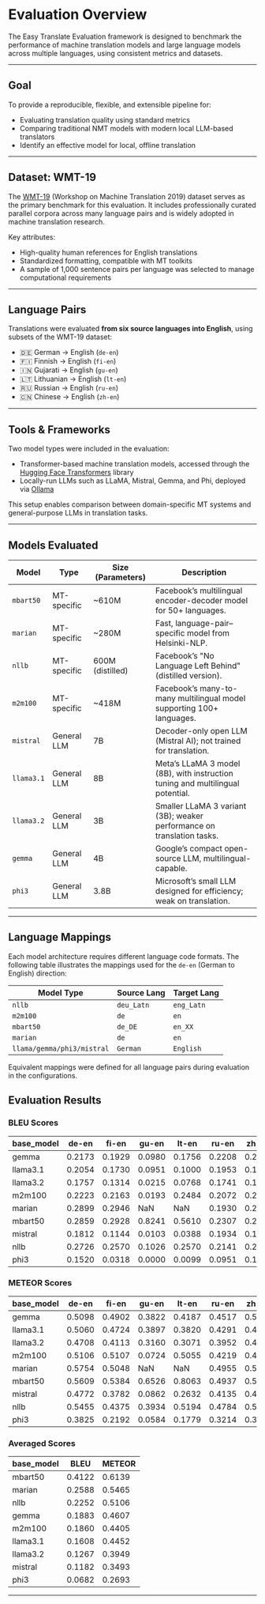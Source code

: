 # Evaluation Overview

The Easy Translate Evaluation framework is designed to benchmark the performance of machine translation models and large language models across multiple languages, using consistent metrics and datasets.

---

## Goal

To provide a reproducible, flexible, and extensible pipeline for:

- Evaluating translation quality using standard metrics
- Comparing traditional NMT models with modern local LLM-based translators
- Identify an effective model for local, offline translation
---

## Dataset: WMT-19

The [WMT-19](https://huggingface.co/datasets/wmt/wmt19) (Workshop on Machine Translation 2019) dataset serves as the primary benchmark for this evaluation. It includes professionally curated parallel corpora across many language pairs and is widely adopted in machine translation research.

Key attributes:

- High-quality human references for English translations
- Standardized formatting, compatible with MT toolkits
- A sample of 1,000 sentence pairs per language was selected to manage computational requirements

---

## Language Pairs

Translations were evaluated **from six source languages into English**, using subsets of the WMT-19 dataset:

- 🇩🇪 German → English (`de-en`)
- 🇫🇮 Finnish → English (`fi-en`)
- 🇮🇳 Gujarati → English (`gu-en`)
- 🇱🇹 Lithuanian → English (`lt-en`)
- 🇷🇺 Russian → English (`ru-en`)
- 🇨🇳 Chinese → English (`zh-en`)

---

## Tools & Frameworks

Two model types were included in the evaluation:

- Transformer-based machine translation models, accessed through the [Hugging Face Transformers](https://huggingface.co/docs/transformers) library
- Locally-run LLMs such as LLaMA, Mistral, Gemma, and Phi, deployed via [Ollama](https://ollama.com/)

This setup enables comparison between domain-specific MT systems and general-purpose LLMs in translation tasks.

---

## Models Evaluated

| Model      | Type           | Size (Parameters) | Description |
|------------|----------------|-------------------|-------------|
| `mbart50`  | MT-specific    | ~610M             | Facebook’s multilingual encoder-decoder model for 50+ languages. |
| `marian`   | MT-specific    | ~280M             | Fast, language-pair–specific model from Helsinki-NLP. |
| `nllb`     | MT-specific    | 600M (distilled)  | Facebook’s "No Language Left Behind" (distilled version). |
| `m2m100`   | MT-specific    | ~418M             | Facebook’s many-to-many multilingual model supporting 100+ languages. |
| `mistral`  | General LLM    | 7B                | Decoder-only open LLM (Mistral AI); not trained for translation. |
| `llama3.1` | General LLM    | 8B                | Meta’s LLaMA 3 model (8B), with instruction tuning and multilingual potential. |
| `llama3.2` | General LLM    | 3B                | Smaller LLaMA 3 variant (3B); weaker performance on translation tasks. |
| `gemma`    | General LLM    | 4B                | Google’s compact open-source LLM, multilingual-capable. |
| `phi3`     | General LLM    | 3.8B              | Microsoft’s small LLM designed for efficiency; weak on translation. |

---

## Language Mappings

Each model architecture requires different language code formats. The following table illustrates the mappings used for the `de-en` (German to English) direction:

| Model Type                   | Source Lang | Target Lang |
|-----------------------------|-------------|-------------|
| `nllb`                      | `deu_Latn`  | `eng_Latn`  |
| `m2m100`                    | `de`        | `en`        |
| `mbart50`                   | `de_DE`     | `en_XX`     |
| `marian`                    | `de`        | `en`        |
| `llama/gemma/phi3/mistral` | `German`    | `English`   |

Equivalent mappings were defined for all language pairs during evaluation in the configurations.

## Evaluation Results

### BLEU Scores

| base\_model | de-en  | fi-en  | gu-en  | lt-en  | ru-en  | zh-en  |
| ----------- | ------ | ------ | ------ | ------ | ------ | ------ |
| gemma       | 0.2173 | 0.1929 | 0.0980 | 0.1756 | 0.2208 | 0.2253 |
| llama3.1    | 0.2054 | 0.1730 | 0.0951 | 0.1000 | 0.1953 | 0.1957 |
| llama3.2    | 0.1757 | 0.1314 | 0.0215 | 0.0768 | 0.1741 | 0.1806 |
| m2m100      | 0.2223 | 0.2163 | 0.0193 | 0.2484 | 0.2072 | 0.2026 |
| marian      | 0.2899 | 0.2946 | NaN    | NaN    | 0.1930 | 0.2573 |
| mbart50     | 0.2859 | 0.2928 | 0.8241 | 0.5610 | 0.2307 | 0.2721 |
| mistral     | 0.1812 | 0.1144 | 0.0103 | 0.0388 | 0.1934 | 0.1803 |
| nllb        | 0.2726 | 0.2570 | 0.1026 | 0.2570 | 0.2141 | 0.2476 |
| phi3        | 0.1520 | 0.0318 | 0.0000 | 0.0099 | 0.0951 | 0.1204 |

### METEOR Scores

| base\_model | de-en  | fi-en  | gu-en  | lt-en  | ru-en  | zh-en  |
| ----------- | ------ | ------ | ------ | ------ | ------ | ------ |
| gemma       | 0.5098 | 0.4902 | 0.3822 | 0.4187 | 0.4517 | 0.5118 |
| llama3.1    | 0.5060 | 0.4724 | 0.3897 | 0.3820 | 0.4291 | 0.4921 |
| llama3.2    | 0.4708 | 0.4113 | 0.3160 | 0.3071 | 0.3952 | 0.4691 |
| m2m100      | 0.5106 | 0.5107 | 0.0724 | 0.5055 | 0.4219 | 0.4725 |
| marian      | 0.5754 | 0.5048 | NaN    | NaN    | 0.4955 | 0.5662 |
| mbart50     | 0.5609 | 0.5384 | 0.6526 | 0.8063 | 0.4937 | 0.5777 |
| mistral     | 0.4772 | 0.3782 | 0.0862 | 0.2632 | 0.4135 | 0.4740 |
| nllb        | 0.5455 | 0.4375 | 0.3934 | 0.5194 | 0.4784 | 0.5166 |
| phi3        | 0.3825 | 0.2192 | 0.0584 | 0.1779 | 0.3214 | 0.3948 |

### Averaged Scores

|base\_model | BLEU   | METEOR |
| -------------- | ------ | ------ |
| mbart50        | 0.4122 | 0.6139 |
| marian         | 0.2588 | 0.5465 |
| nllb           | 0.2252 | 0.5106 |
| gemma          | 0.1883 | 0.4607 |
| m2m100         | 0.1860 | 0.4405 |
| llama3.1       | 0.1608 | 0.4452 |
| llama3.2       | 0.1267 | 0.3949 |
| mistral        | 0.1182 | 0.3493 |
| phi3           | 0.0682 | 0.2693 |

---

